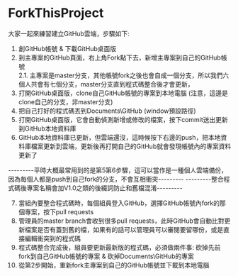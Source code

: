 # ForkThisProject
大家一起來練習建立GitHub雲端，步驟如下: 
  
1. 創GitHub帳號 & 下載GitHub桌面版  
2. 到主專案的GitHub頁面，右上角Fork點下去，新增主專案到自己的GitHub帳號  
2.1. 主專案是master分支，其他帳號fork之後也會自成一個分支，所以我們六個人共會有七個分支，master分支直到程式碼整合後才會更新，  
3. 打開GitHub桌面版，clone自己GitHub帳號的專案到本地電腦 (注意，這邊是clone自己的分支，非master分支)  
4. 把自己打好的程式碼丟到Documents\GitHub (window預設路徑)  
5. 打開GitHub桌面版，它會自動偵測新增或修改的檔案，按下commit送出更新到GitHub本地資料庫  
6. GitHub本地資料庫已更新，但雲端還沒，這時候按下右邊的push，把本地資料庫檔案更新到雲端，更新後再打開自己的GitHub就會發現帳號內的專案資料更新了
  
---------平時大概最常用到的是第5第6步驟，這可以當作是一種個人雲端備份，因為每個人都是push到自己fork的分支，不會互相衝突---------
---------整合程式碼後專案名稱會加V1.0之類的後綴詞防止和舊檔混淆---------
  
7. 當組內要整合程式碼時，每個組員登入GitHub，選擇GitHub帳號內fork的那個專案，按下pull requests  
8. 管理員的master branch會收到很多pull requests，此時GitHub會自動比對更新檔案是否有蓋到舊的檔，如果有的話可以管理員可以審閱要留哪份，或是直接編輯衝突到的程式碼  
9. 程式碼整合完成後，組員要更新最新版的程式碼，必須做兩件事: 砍掉先前fork到自己GitHub帳號的專案 & 砍掉Documents\GitHub的專案  
10. 從第2步開始，重新fork主專案到自己的GitHub帳號並下載到本地電腦
